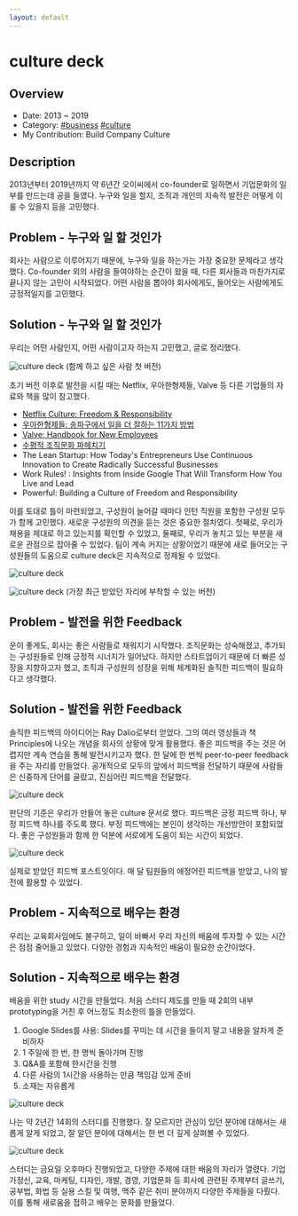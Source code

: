 ```yaml
---
layout: default
---
```


# culture deck

## Overview

* Date: 2013 ~ 2019
* Category: [#business](https://www.google.com/search?q=business) [#culture](https://www.google.com/search?q=culture)
* My Contribution: Build Company Culture

## Description

2013년부터 2019년까지 약 6년간 오이씨에서 co-founder로 일하면서 기업문화의 일부를 만드는데 공을 들였다. 
누구와 일을 할지, 조직과 개인의 지속적 발전은 어떻게 이룰 수 있을지 등을 고민했다. 

## Problem - 누구와 일 할 것인가

회사는 사람으로 이루어지기 때문에, 누구와 일을 하는가는 가장 중요한 문제라고 생각했다. 
Co-founder 외의 사람을 들여야하는 순간이 왔을 때, 다른 회사들과 마찬가지로 끝나지 않는 고민이 시작되었다. 
어떤 사람을 뽑아야 회사에게도, 들어오는 사람에게도 긍정적일지를 고민했다. 

## Solution - 누구와 일 할 것인가

우리는 어떤 사람인지, 어떤 사람이고자 하는지 고민했고, 글로 정리했다. 

![culture deck]({{"/assets/img/project/culturedeck_1.jpg"}})
(함께 하고 싶은 사람 첫 버전)

초기 버전 이후로 발전을 시킬 때는 Netflix, 우아한형제들, Valve 등 다른 기업들의 자료와 책을 많이 참고했다. 

* [Netflix Culture: Freedom & Responsibility](https://www.slideshare.net/reed2001/culture-1798664)
* [우아한형제들: 송파구에서 일을 더 잘하는 11가지 방법](https://www.woowahan.com/#/company/culture)
* [Valve: Handbook for New Employees](https://steamcdn-a.akamaihd.net/apps/valve/Valve_NewEmployeeHandbook.pdf)
* [수평적 조직문화 파헤치기](https://publy.co/set/163)
* The Lean Startup: How Today's Entrepreneurs Use Continuous Innovation to Create Radically Successful Businesses
* Work Rules! : Insights from Inside Google That Will Transform How You Live and Lead
* Powerful: Building a Culture of Freedom and Responsibility

이를 토대로 틀이 마련되었고, 구성원이 늘어갈 때마다 인턴 직원을 포함한 구성원 모두가 함께 고민했다. 
새로운 구성원의 의견을 듣는 것은 중요한 절차였다. 
첫째로, 우리가 채용을 제대로 하고 있는지를 확인할 수 있었고, 둘째로, 우리가 놓치고 있는 부분을 새로운 관점으로 잡아줄 수 있었다. 
팀이 계속 커지는 상황이었기 때문에 새로 들어오는 구성원들의 도움으로 culture deck은 지속적으로 정제될 수 있었다. 

![culture deck]({{"/assets/img/project/culturedeck_2.jpg"}})

![culture deck]({{"/assets/img/project/culturedeck_3.jpg"}})
(가장 최근 받았던 자리에 부착할 수 있는 버전)

## Problem - 발전을 위한 Feedback

운이 좋게도, 회사는 좋은 사람들로 채워지기 시작했다. 
조직문화는 성숙해졌고, 추가되는 구성원들로 인해 긍정적 시너지가 일어났다. 
하지만 스타트업이기 때문에 더 빠른 성장을 지향하고자 했고, 조직과 구성원의 성장을 위해 체계화된 솔직한 피드백이 필요하다고 생각했다. 

## Solution - 발전을 위한 Feedback

솔직한 피드백의 아이디어는 Ray Dalio로부터 얻었다. 
그의 여러 영상들과 책 Principles에 나오는 개념을 회사의 상황에 맞게 활용했다. 
좋은 피드백을 주는 것은 어렵지만 계속 연습을 통해 발전시키고자 했다. 
한 달에 한 번씩 peer-to-peer feedback을 주는 자리를 만들었다. 
공개적으로 모두의 앞에서 피드백을 전달하기 때문에 사람들은 신중하게 단어를 골랐고, 진심어린 피드백을 전달했다. 

![culture deck]({{"/assets/img/project/culturedeck_4.jpg"}})

판단의 기준은 우리가 만들어 놓은 culture 문서로 했다. 
피드백은 긍정 피드백 하나, 부정 피드백 하나를 주도록 했다. 
부정 피드백에는 본인이 생각하는 개선방안이 포함되었다. 
좋은 구성원들과 함께 한 덕분에 서로에게 도움이 되는 시간이 되었다. 

![culture deck]({{"/assets/img/project/culturedeck_5.jpg"}})

실제로 받았던 피드백 포스트잇이다. 
매 달 팀원들의 애정어린 피드백을 받았고, 나의 발전에 활용할 수 있었다. 

## Problem - 지속적으로 배우는 환경

우리는 교육회사임에도 불구하고, 일이 바빠서 우리 자신의 배움에 투자할 수 있는 시간은 점점 줄어들고 있었다. 
다양한 경험과 지속적인 배움이 필요한 순간이었다. 

## Solution - 지속적으로 배우는 환경

배움을 위한 study 시간을 만들었다. 
처음 스터디 제도를 만들 때 2회의 내부 prototyping을 거친 후 어느정도 최소한의 틀을 만들었다. 

1. Google Slides를 사용: Slides를 꾸미는 데 시간을 들이지 말고 내용을 알차게 준비하자
2. 1 주일에 한 번, 한 명씩 돌아가며 진행
3. Q&A를 포함해 한시간을 진행
4. 다른 사람의 1시간을 사용하는 만큼 책임감 있게 준비
5. 소재는 자유롭게

![culture deck]({{"/assets/img/project/culturedeck_7.jpg"}})

나는 약 2년간 14회의 스터디를 진행했다. 
잘 모르지만 관심이 있던 분야에 대해서는 새롭게 알게 되었고, 잘 알던 분야에 대해서는 한 번 더 깊게 살펴볼 수 있었다. 

![culture deck]({{"/assets/img/project/culturedeck_6.jpg"}})

스터디는 금요일 오후마다 진행되었고, 다양한 주제에 대한 배움의 자리가 열렸다. 
기업가정신, 교육, 마케팅, 디자인, 개발, 경영, 기업문화 등 회사에 관련된 주제부터 글쓰기, 공부법, 화법 등 실용 스킬 및 여행, 맥주 같은 취미 분야까지 다양한 주제들을 다뤘다. 
이를 통해 새로움을 접하고 배우는 문화를 만들었다. 
